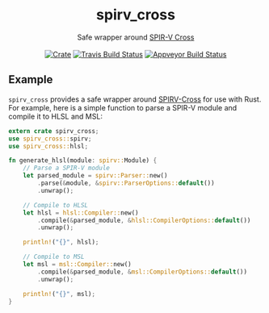 <h1 align="center">
  spirv_cross
</h1>
<div align="center">
  Safe wrapper around <a href="https://github.com/KhronosGroup/SPIRV-Cross">SPIR-V Cross</a>
</div>
<br />
<div align="center">
  <a href="https://crates.io/crates/spirv_cross"><img src="http://img.shields.io/crates/v/spirv_cross.svg?label=spirv_cross" alt="Crate"></a> <a href="https://travis-ci.org/grovesNL/spirv_cross"><img src="https://travis-ci.org/grovesNL/spirv_cross.svg?branch=master" alt="Travis Build Status" /></a> <a href="https://ci.appveyor.com/project/grovesNL/spirv-cross/branch/master"><img src="https://ci.appveyor.com/api/projects/status/ja22j0ueje51sd76/branch/master?svg=true" alt="Appveyor Build Status" /></a>
</div>

## Example

`spirv_cross` provides a safe wrapper around [SPIRV-Cross](https://github.com/KhronosGroup/SPIRV-Cross) for use with Rust. For example, here is a simple function to parse a SPIR-V module and compile it to HLSL and MSL:

```rust
extern crate spirv_cross;
use spirv_cross::spirv;
use spirv_cross::hlsl;

fn generate_hlsl(module: spirv::Module) {
    // Parse a SPIR-V module
    let parsed_module = spirv::Parser::new()
        .parse(&module, &spirv::ParserOptions::default())
        .unwrap();

    // Compile to HLSL
    let hlsl = hlsl::Compiler::new()
        .compile(&parsed_module, &hlsl::CompilerOptions::default())
        .unwrap();

    println!("{}", hlsl);

    // Compile to MSL
    let msl = msl::Compiler::new()
        .compile(&parsed_module, &msl::CompilerOptions::default())
        .unwrap();

    println!("{}", msl);
}
```
